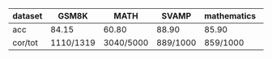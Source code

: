 |dataset|GSM8K|MATH|SVAMP|mathematics|ocw|aime24|amc23|carp_en|college_math|olympiadbench|
|--|--|--|--|--|--|--|--|--|--|--|
|acc|84.15|60.80|88.90|85.90|35.66|10.00|27.50|48.87|34.78|26.81|
|cor/tot|1110/1319|3040/5000|889/1000|859/1000|97/272|3/30|11/40|477/976|980/2818|181/675|

